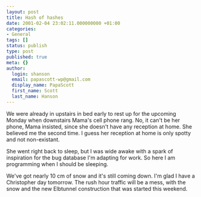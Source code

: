 ```yaml
---
layout: post
title: Hash of hashes
date: 2001-02-04 23:02:11.000000000 +01:00
categories:
- General
tags: []
status: publish
type: post
published: true
meta: {}
author:
  login: shanson
  email: papascott-wp@gmail.com
  display_name: PapaScott
  first_name: Scott
  last_name: Hanson
---
```

<p>We were already in upstairs in bed early to rest up for the upcoming Monday when downstairs Mama's cell phone rang. No, it can't be her phone, Mama insisted, since she doesn't have any reception at home. She believed me the second time. I guess her reception at home is only spotty and not non-existant. </p>
<p>She went right back to sleep, but I was wide awake with a spark of inspiration for the bug database I'm adapting for work. So here I am programming when I should be sleeping. </p>
<p>We've got nearly 10 cm of snow and it's still coming down. I'm glad I have a Christopher day tomorrow. The rush hour traffic will be a mess, with the snow and the new Elbtunnel construction that was started this weekend.</p>
